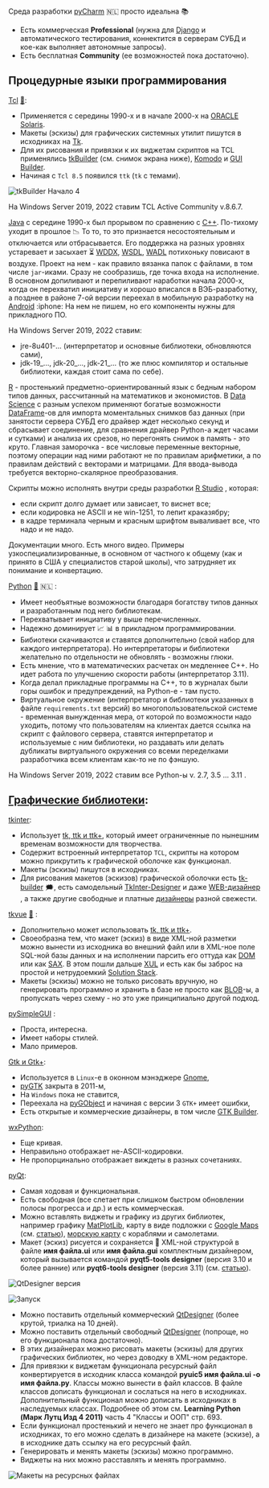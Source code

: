 Среда разработки [pyCharm](https://en.wikipedia.org/wiki/PyCharm) :netherlands: просто идеальна :books:
 - Есть коммерческая **Professional** (нужна для [Django](https://en.wikipedia.org/wiki/Django_(web_framework)) и автоматического тестирования, коннектится в серверам СУБД и кое-как выполняет автономные запросы).
 - Есть бесплатная **Community** (ее возможностей пока достаточно).

## Процедурные языки программирования

[Tcl](https://www.tcl.tk/about/language.html "Делал некоторые графические оболочки с помощью среды разработки tkBuilder") [💬](https://en.wikipedia.org/wiki/Tcl "Описание"):
 - Применяется с середины 1990-х и в начале 2000-х на [ORACLE Solaris](https://en.wikipedia.org/wiki/Oracle_Solaris).
 - Макеты (эскизы) для графических системных утилит пишутся в исходниках на [Tk](https://en.wikipedia.org/wiki/Tk_(software)).
 - Для их рисования и привязки к их виджетам скриптов на TCL применялись [tkBuilder](https://sourceforge.net/projects/tkbuilder84/) (см. снимок экрана ниже), [Komodo](https://www.activestate.com/products/komodo-ide/) и [GUI Builder](https://spectcl.sourceforge.net/).
 - Начиная с `Tcl 8.5` появился `ttk` (`tk` с темами).

![tkBuilder Начало 4](https://user-images.githubusercontent.com/104857185/219376538-1686668f-58e8-41e1-b9ff-a7f55ed34eaf.png)

На Windows Server 2019, 2022 ставим TCL Active Community v.8.6.7.

[Java](https://en.wikipedia.org/wiki/Java_(programming_language) "Начал изучать его вместе с Python-ом и вскоре понял, что Python значительно лучше и полностью перешел на него.") с середине 1990-х был прорывом по сравнению с [C++](https://en.wikipedia.org/wiki/C%2B%2B). По-тихому уходит в прошлое :chart_with_downwards_trend: То то, то это признается несостоятельным и отключается или отбрасывается. Его поддержка на разных уровнях устаревает и засыхает :hourglass_flowing_sand: [WDDX](https://en.wikipedia.org/wiki/WDDX), [WSDL](https://en.wikipedia.org/wiki/Web_Services_Description_Language), [WADL](https://en.wikipedia.org/wiki/Web_Application_Description_Language) потихоньку повисают в воздухе. Проект на нем - как правило вязанка папок с файлами, в том числе `jar`-иками. Сразу не сообразишь, где точка входа на исполнение. В основном допиливают и перепиливают наработки начала 2000-х, когда он перехватил инициативу и хорошо вписался в ВЭБ-разработку, а позднее в районе 7-ой версии переехал в мобильную разработку на [Android](https://en.wikipedia.org/wiki/Android_(operating_system)) :iphone: На нем не пишем, но его компоненты нужны для прикладного ПО.

На Windows Server 2019, 2022 ставим:
 - jre-8u401-... (интерпретатор и основные библиотеки, обновляются сами),
 - jdk-19_..., jdk-20_..., jdk-21_... (то же плюс компилятор и остальные библиотеки, каждая стоит сама по себе).

[R](https://en.wikipedia.org/wiki/R_(programming_language) "Пробовал его для расчетов данных с SQL Server-а") - простенький предметно-ориентированный язык с бедным набором типов данных, рассчитанный на математиков и экономистов. В [Data Science](https://en.wikipedia.org/wiki/Data_science) с разным успехом применяют богатые возможности [DataFrame](https://www.rdocumentation.org/packages/base/versions/3.6.2/topics/data.frame)-ов для импорта моментальных снимков баз данных (при занятости сервера СУБД его драйвер ждет несколько секунд и сбрасывает соединение, для сравнения драйвер Python-а ждет часами и сутками) и анализа их срезов, но перегонять снимок в память - это круто. Главная заморочка - все числовые переменные векторные, поэтому операции над ними работают не по правилам арифметики, а по правилам действий с векторами и матрицами. Для ввода-вывода требуется векторно-скалярное преобразования.

Скрипты можно исполнять внутри среды разработки [R Studio](https://en.wikipedia.org/wiki/RStudio) , которая:
 - если скрипт долго думает или зависает, то виснет все;
 - если кодировка не ASCII и не win-1251, то лепит краказябру;
 - в кадре терминала черным и красным шрифтом вываливает все, что надо и не надо.

Документации много. Есть много видео. Примеры узкоспециализированные, в основном от частного к общему (как и принято в США у специалистов старой школы), что затрудняет их понимание и конвертацию.

[Python](https://en.wikipedia.org/wiki/Python_(programming_language)) [💬](https://www.python.org/ "Сайт загрузки") 🇳🇱 :
 - Имеет необъятные возможности благодаря богатству типов данных и разработанным под него библиотекам.
 - Перехватывает инициативу у выше перечисленных.
 - Надежно доминирует :chart_with_upwards_trend: :bar_chart: в прикладном программировании.
 - Бибиотеки скачиваются и ставятся дополнительно (свой набор для каждого интерпретатора). Но интерпретаторы и библиотеки желательно по отдельности не обновлять - возможны глюки. 
 - Есть мнение, что в математических расчетах он медленнее C++. Но идет работа по улучшению скорости работы (интерпретатор 3.11).
 - Когда делал прикладные программы на C++, то в журналах были горы ошибок и предупреждений, на Python-е - там пусто.
 - Виртуальное окружение (интерпретатор и библиотеки указанных в файле `requirements.txt` версий) во многопользовательской системе - временная вынужденная мера, от которой по возможности надо уходить, потому что пользователям на клиентах дается ссылка на скрипт с файлового сервера, ставятся интерпретатор и используемые с ним библиотеки, но раздавать или делать дубликаты виртуального окружения со всеми переделками разработчика всем клиентам как-то не по фэншую.

На Windows Server 2019, 2022 ставим все Python-ы v. 2.7, 3.5 ... 3.11 .

## [Графические библиотеки](https://en.wikipedia.org/wiki/Software_framework):

[tkinter](https://en.wikipedia.org/wiki/Tkinter):
 - Использует [tk, ttk и ttk+](https://en.wikipedia.org/wiki/Tk_(software)), который имеет ограниченные по нынешним временам возможности для творчества. 
 - Содержит встроенный интерпретатор `TCL`, скрипты на котором можно прикрутить к графической оболочке как функционал.
 - Макеты (эскизы) пишутся в исходниках.
 - Для рисования макетов (эскизов) графической оболочки есть [tk-builder](https://pypi.org/project/tk-builder) 🗯️, есть самодельный [TkInter-Designer](https://github.com/ParthJadhav/Tkinter-Designer) и даже [WEB-дизайнер](https://visualtk.com/) , а также другие свободные и платные [дизайнеры](https://stackoverflow.com/questions/14142194/is-there-a-gui-design-app-for-the-tkinter-grid-geometry) разной свежести.

[tkvue](https://pypi.org/project/tkvue) [💬](https://gitlab.com/ikus-soft/tkvue) :
 - Дополнительно может использовать [tk, ttk и ttk+](https://en.wikipedia.org/wiki/Tk_(software)).
 - Своеобразна тем, что макет (эскиз) в виде XML-ной разметки можно вынести из исходника во внешний файл или в XML-ное поле SQL-ной базы данных и на исполнении парсить его оттуда как [DOM](https://en.wikipedia.org/wiki/Document_Object_Model) или как [SAX](https://en.wikipedia.org/wiki/Simple_API_for_XML). В этом пошли дальше [XUL](https://ru.wikipedia.org/wiki/XUL) и есть как бы заброс на простой и нетрудоемкий [Solution Stack](https://en.wikipedia.org/wiki/Solution_stack).
 - Макеты (эскизы) можно не только рисовать вручную, но генерировать программно и хранить в базе не просто как [BLOB](https://en.wikipedia.org/wiki/Object_storage)-ы, а пропускать через схему - но это уже принципиально другой подход.

[pySimpleGUI](https://www.pysimplegui.org/en/latest/) :
 - Проста, интересна.
 - Имеет наборы стилей.
 - Мало примеров. 

[Gtk и Gtk+](https://en.wikipedia.org/wiki/GTK):
 - Используется в `Linux`-е в оконном мэнэджере [Gnome](https://en.wikipedia.org/wiki/GNOME),
 - [pyGTK](https://en.wikipedia.org/wiki/PyGTK) закрыта в 2011-м,
 - На `Windows` пока не ставится,
 - Переехала на [pyGObject](https://pygobject.readthedocs.io/en/latest/) и начиная с версии 3 `GTK+` имеет ошибки,
 - Есть открытые и коммерческие дизайнеры, в том числе [GTK Builder](https://docs.gtk.org/gtk3/class.Builder.html).

[wxPython](https://en.wikipedia.org/wiki/WxPython):
 - Еще кривая.
 - Неправильно отображает не-ASCII-кодировки.
 - Не пропорцинально отображает виждеты в разных сочетаниях.

[pyQt](https://en.wikipedia.org/wiki/Qt_(software)):
 - Самая ходовая и функциональная.
 - Есть свободная (все слетает при слишком быстром обновлении полосы прогресса и др.) и есть коммерческая.
 - Можно вставлять виджеты и графику из других библиотек, например графику [MatPlotLib](https://en.wikipedia.org/wiki/Matplotlib), карту в виде подложки с [Google Maps](https://en.wikipedia.org/wiki/Google_Maps) (см. [статью](https://stackoverflow.com/questions/62835189/how-to-show-google-map-in-my-qtgui-using-pyqt5-qwebkitwidgets)), [морскую карту](https://www.marinetraffic.com/ru/ais/home/centerx:-12.0/centery:25.0/zoom:4) с кораблями и самолетами.
 - Макет (эскиз) рисуется и сохраняется :floppy_disk: XML-ной структурой в файле __имя файла.ui__ или __имя файла.gui__ комплектным дизайнером, который вызывается командой **pyqt5-tools designer** (версия 3.10 и более ранние) или **pyqt6-tools designer** (версия 3.11) (см. [статью](https://stackoverflow.com/questions/72060996/cannot-install-pyqt6-tools-in-python-3-11-on-windows)).

![QtDesigner версия](https://github.com/tsv19su254052/tsv19su254052/assets/104857185/cdd17d20-da5a-4a4d-b121-63ed6bb66fdd)

![Запуск](https://github.com/tsv19su254052/tsv19su254052/assets/104857185/cbdcbee4-ecc3-4277-9201-26d0d0df95e0)

 - Можно поставить отдельный коммерческий [QtDesigner](https://doc.qt.io/qt-6/qtdesigner-manual.html) (более крутой, триалка на 10 дней).
 - Можно поставить отдельный свободный [QtDesigner](https://build-system.fman.io/qt-designer-download) (попроще, но его функционала пока достаточно).
 - В этих дизайнерах можно рисовать макеты (эскизы) для других графических библиотек, но через доводку в XML-ном редакторе.
 - Для привязки к виджетам функционала ресурсный файл конвертируется в исходник класса командой **pyuic5  __имя файла.ui__ -o __имя файла.py__**. Классы можно вынести в файл классов. В файле классов дописать функционал и сослаться на него в исходниках. Дополнительный функционал можно дописать в исходниках в наследуемых классах. Подробнее об этом см. **Learning Python (Марк Лутц Изд 4 2011)** часть 4 "Классы и ООП" стр. 693.
 - Если функционал простенький и нечего не знает про функционал в исходниках, то его можно сделать в дизайнере на макете (эскизе), а в исходнике дать ссылку на его ресурсный файл.
 - Генерировать и менять макеты (эскизы) можно программно.
 - Виджеты на них можно расставлять и менять программно.

![Макеты на ресурсных файлах](https://github.com/tsv19su254052/tsv19su254052/assets/104857185/1c64fd4b-19f8-4f55-8162-5dbe4154576b)
